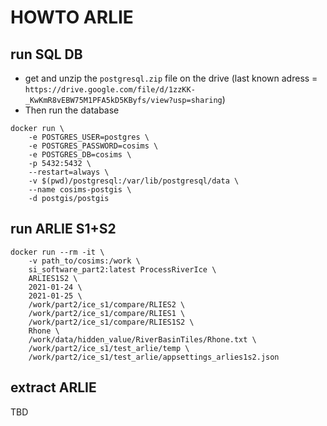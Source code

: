 # HOWTO ARLIE

## run SQL DB

+ get and unzip the `postgresql.zip` file on the drive (last known adress = `https://drive.google.com/file/d/1zzKK-_KwKmR8vEBW75M1PFA5kD5KByfs/view?usp=sharing`)
+ Then run the database
```
docker run \
    -e POSTGRES_USER=postgres \
    -e POSTGRES_PASSWORD=cosims \
    -e POSTGRES_DB=cosims \
    -p 5432:5432 \
    --restart=always \
    -v $(pwd)/postgresql:/var/lib/postgresql/data \
    --name cosims-postgis \
    -d postgis/postgis
```

## run ARLIE S1+S2
```
docker run --rm -it \
    -v path_to/cosims:/work \
    si_software_part2:latest ProcessRiverIce \
    ARLIES1S2 \
    2021-01-24 \
    2021-01-25 \
    /work/part2/ice_s1/compare/RLIES2 \
    /work/part2/ice_s1/compare/RLIES1 \
    /work/part2/ice_s1/compare/RLIES1S2 \
    Rhone \
    /work/data/hidden_value/RiverBasinTiles/Rhone.txt \
    /work/part2/ice_s1/test_arlie/temp \
    /work/part2/ice_s1/test_arlie/appsettings_arlies1s2.json
```
## extract ARLIE

TBD
